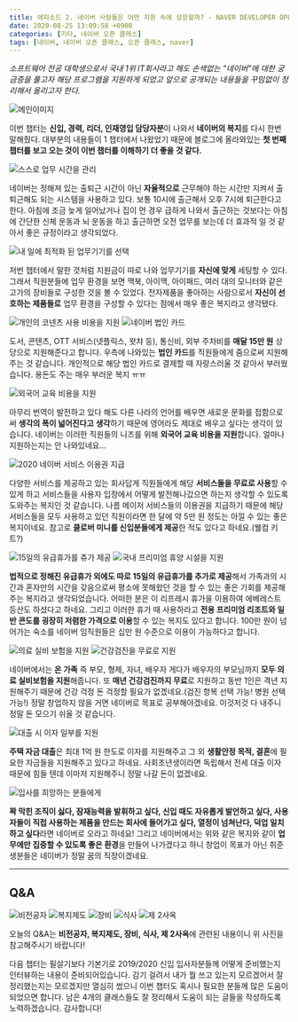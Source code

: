 ```yaml
---
title: 에피소드 2. 네이버 사람들은 어떤 지원 속에 성장할까? - NAVER DEVELOPER OPEN CLASS
date: 2020-08-25 13:09:58 +0900
categories: [기타, 네이버 오픈 클래스]
tags: [네이버, 네이버 오픈 클래스, 오픈 클래스, naver]
---
```


_소프트웨어 전공 대학생으로서 국내 1위 IT회사라고 해도 손색없는 "네이버"에 대한 궁금증을 풀고자 해당 프로그램을 지원하게 되었고 앞으로 공개되는 내용들을 꾸밈없이 정리해서 올리고자 한다._

![메인이미지](/../assets/img/post/2020-08-25-13-13-26.png)

이번 챕터는 **신입, 경력, 리더, 인재영입 담당자분**이 나와서 **네이버의 복지**를 다시 한번 말해줬다. 대부분의 내용들이 1 챕터에서 나왔었기 때문에 블로그에 올라와있는 **첫 번째 챕터를 보고 오는 것이 이번 챕터를 이해하기 더 좋을 것 같다.**

![스스로 업무 시간을 관리](/../assets/img/post/2020-08-25-13-13-43.png)

네이버는 정해져 있는 출퇴근 시간이 아닌 **자율적으로** 근무해야 하는 시간만 지켜서 출퇴근해도 되는 시스템을 사용하고 있다. 보통 10시에 출근해서 오후 7시에 퇴근한다고 한다. 아침에 조금 늦게 일어났거나 집이 먼 경우 급하게 나와서 출근하는 것보다는 아침에 간단한 신체 운동과 뇌 운동을 하고 출근하면 오전 업무를 보는데 더 효과적 일 것 같아서 좋은 규정이라고 생각되었다.

![내 일에 최적화 된 업무기기를 선택](/../assets/img/post/2020-08-25-13-13-56.png)

저번 챕터에서 말한 것처럼 지원금이 따로 나와 업무기기를 **자신에 맞게** 세팅할 수 있다. 그래서 직원분들에 업무 환경을 보면 맥북, 아이맥, 아이패드, 여러 대의 모니터와 같은 고가의 장비들로 구성한 것을 볼 수 있었다. 전자제품을 좋아하는 사람으로서 **자신이 선호하는 제품들로** 업무 환경을 구성할 수 있다는 점에서 매우 좋은 복지라고 생각됐다.

![개인의 코넨츠 사용 비용을 지원](/../assets/img/post/2020-08-25-13-14-12.png) ![네이버 법인 카드](/../assets/img/post/2020-08-25-13-14-27.png)

도서, 콘텐츠, OTT 서비스(넷플릭스, 왓챠 등), 통신비, 외부 주차비를 **매달 15만 원** 상당으로 지원해준다고 합니다. 우측에 나와있는 **법인 카드**를 직원들에게 줌으로써 지원해주는 것 같습니다. 개인적으로 해당 법인 카드로 결제할 때 자랑스러울 것 같아서 부러웠습니다. 용돈도 주는 매우 부러운 복지 ㅠㅠ

![외국어 교육 비용을 지원](/../assets/img/post/2020-08-25-13-14-38.png)

아무리 번역이 발전하고 있다 해도 다른 나라의 언어를 배우면 새로운 문화를 접함으로써 **생각의 폭이 넓어진다고** **생각**하기 때문에 영어라도 제대로 배우고 싶다는 생각이 있습니다. 네이버는 이러한 직원들의 니즈를 위해 **외국어 교육 비용을 지원**합니다. 얼마나 지원하는지는 안 나와있네요...

![2020 네이버 서비스 이용권 지급](/../assets/img/post/2020-08-25-13-14-53.png)

다양한 서비스를 제공하고 있는 회사답게 직원들에게 해당 **서비스들을 무료로 사용**할 수 있게 하고 서비스들을 사용자 입장에서 어떻게 발전해나갔으면 하는지 생각할 수 있도록 도와주는 복지인 것 같습니다. 나름 메이저 서비스들의 이용권을 지급하기 때문에 해당 서비스들을 모두 사용하고 있던 직원이라면 한 달에 약 5만 원 정도는 아낄 수 있는 좋은 복지이네요. 참고로 **클로버 미니를 신입분들에게 제공**한 적도 있다고 하네요.(웰컴 키트?)

![15일의 유급휴가를 츄가 제공](/../assets/img/post/2020-08-25-13-14-38.png) ![국내 프리미엄 휴양 시설을 지원](/../assets/img/post/2020-08-25-13-15-25.png)

**법적으로 정해진 유급휴가 외에도 따로 15일의 유급휴가를 추가로 제공**해서 가족과의 시간과 혼자만의 시간을 갖음으로써 평소에 못해왔던 것을 할 수 있는 좋은 기회를 제공해주는 복지라고 생각되었습니다. 어떠한 분은 이 리프레시 휴가을 이용하여 에베레스트 등산도 하셨다고 하네요. 그리고 이러한 휴가 때 사용하라고 **전용 프리미엄 리조트와 일반 콘도를 굉장히 저렴한 가격으로 이용**할 수 있는 복지도 있다고 합니다. 100만 원이 넘어가는 숙소를 네이버 임직원들은 십만 원 수준으로 이용이 가능하다고 합니다.

![의료 실비 보험을 지원](/../assets/img/post/2020-08-25-13-15-38.png) ![건강검진을 무료로 지원](/../assets/img/post/2020-08-25-13-15-47.png)

네이버에서는 **온 가족** 즉 부모, 형제, 자녀, 배우자 게다가 배우자의 부모님까지 **모두 의료 실비보험을 지원**해줍니다. 또 **매년 건강검진까지 무료**로 지원하고 동반 1인은 격년 지원해주기 때문에 건강 걱정 돈 걱정할 필요가 없겠네요.(검진 항복 선택 가능! 병원 선택 가능!) 정말 창업하지 않을 거면 네이버로 목표로 공부해야겠네요. 이것저것 다 내주니 정말 돈 모으기 쉬울 것 같습니다.

![대출 시 이자 일부를 지원](/../assets/img/post/2020-08-25-13-16-00.png)

**주택 자금 대출**은 최대 1억 원 한도로 이자를 지원해주고 그 외 **생활안정 목적, 결혼**에 필요한 자금들을 지원해주고 있다고 하네요. 사회초년생이라면 독립해서 전세 대출 이자 때문에 힘들 텐데 이마저 지원해주니 정말 나갈 돈이 없겠네요.

![입사를 희망하는 분들에게](/../assets/img/post/2020-08-25-13-16-19.png)

**꽉 막힌 조직이 싫다, 잠재능력을 발휘하고 싶다, 신입 때도 자유롭게 발언하고 싶다, 사용자들이 직접 사용하는 제품을 만드는 회사에 들어가고 싶다, 열정이 넘쳐난다, 덕업 일치하고 싶다**라면 네이버로 오라고 하네요! 그리고 네이버에서는 위와 같은 복지와 같이 **업무에만 집중할 수 있도록 좋은 환경**을 만들어 나가겠다고 하니 창업이 목표가 아닌 취준생분들은 네이버가 정말 꿈의 직장이겠네요.

---

## **Q&A**

![비전공자](/../assets/img/post/2020-08-25-13-37-45.png) ![복지제도](/../assets/img/post/2020-08-25-13-38-48.png) ![장비](/../assets/img/post/2020-08-25-13-39-02.png) ![식사](/../assets/img/post/2020-08-25-13-39-13.png) ![제 2사옥](/../assets/img/post/2020-08-25-13-39-29.png)

오늘의 Q&A는 **비전공자, 복지제도, 장비, 식사, 제 2사옥**에 관련된 내용이니 위 사진을 참고해주시기 바랍니다!

다음 챕터는 필살기보다 기본기로 2019/2020 신입 입사자분들께 어떻게 준비했는지 인터뷰하는 내용이 준비되어있습니다. 감기 걸려서 내가 뭘 쓰고 있는지 모르겠어서 잘 정리했는지는 모르겠지만 열심히 썼으니 이번 챕터도 혹시나 필요한 분들께 많은 도움이 되었으면 합니다. 남은 4개의 클래스들도 잘 정리해서 도움이 되는 글들을 작성하도록 노력하겠습니다. 감사합니다!
